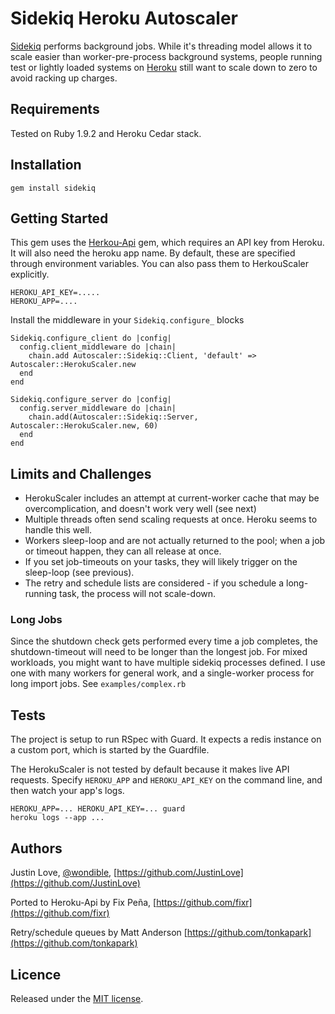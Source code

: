 # Sidekiq Heroku Autoscaler

[Sidekiq](https://github.com/mperham/sidekiq) performs background jobs.  While it's threading model allows it to scale easier than worker-pre-process background systems, people running test or lightly loaded systems on [Heroku](http://www.heroku.com/) still want to scale down to zero to avoid racking up charges.

## Requirements

Tested on Ruby 1.9.2 and Heroku Cedar stack.

## Installation

    gem install sidekiq

## Getting Started

This gem uses the [Herkou-Api](https://github.com/heroku/heroku.rb) gem, which requires an API key from Heroku.  It will also need the heroku app name.  By default, these are specified through environment variables.  You can also pass them to HerkouScaler explicitly.

    HEROKU_API_KEY=.....
    HEROKU_APP=....

Install the middleware in your `Sidekiq.configure_` blocks

    Sidekiq.configure_client do |config|
      config.client_middleware do |chain|
        chain.add Autoscaler::Sidekiq::Client, 'default' => Autoscaler::HerokuScaler.new
      end
    end

    Sidekiq.configure_server do |config|
      config.server_middleware do |chain|
        chain.add(Autoscaler::Sidekiq::Server, Autoscaler::HerokuScaler.new, 60)
      end
    end

## Limits and Challenges

- HerokuScaler includes an attempt at current-worker cache that may be overcomplication, and doesn't work very well (see next)
- Multiple threads often send scaling requests at once.  Heroku seems to handle this well.
- Workers sleep-loop and are not actually returned to the pool; when a job or timeout happen, they can all release at once.
- If you set job-timeouts on your tasks, they will likely trigger on the sleep-loop (see previous).
- The retry and schedule lists are considered - if you schedule a long-running task, the process will not scale-down.

### Long Jobs

Since the shutdown check gets performed every time a job completes, the shutdown-timeout will need to be longer than the longest job.  For mixed workloads, you might want to have multiple sidekiq processes defined.  I use one with many workers for general work, and a single-worker process for long import jobs.  See `examples/complex.rb`

## Tests

The project is setup to run RSpec with Guard.  It expects a redis instance on a custom port, which is started by the Guardfile.

The HerokuScaler is not tested by default because it makes live API requests.  Specify `HEROKU_APP` and `HEROKU_API_KEY` on the command line, and then watch your app's logs.

    HEROKU_APP=... HEROKU_API_KEY=... guard
    heroku logs --app ...

## Authors

Justin Love, [@wondible](http://twitter.com/wondible), [https://github.com/JustinLove](https://github.com/JustinLove)

Ported to Heroku-Api by Fix Peña, [https://github.com/fixr](https://github.com/fixr)

Retry/schedule queues by Matt Anderson [https://github.com/tonkapark](https://github.com/tonkapark)

## Licence

Released under the [MIT license](http://www.opensource.org/licenses/mit-license.php).
